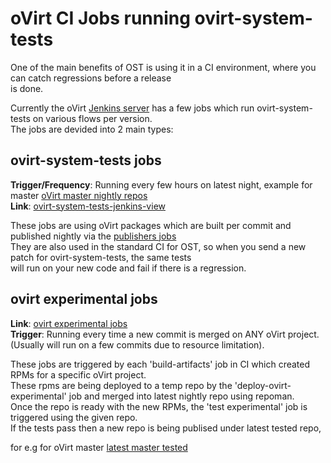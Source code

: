 oVirt CI Jobs running ovirt-system-tests
========================================
One of the main benefits of OST is using it in a CI environment, where you can catch regressions before a release<br>
is done.

Currently the oVirt [Jenkins server](http://jenkins.ovirt.org) has a few jobs which run ovirt-system-tests on various flows per version.<br>
The jobs are devided into 2 main types:

ovirt-system-tests jobs
-----------------------
**Trigger/Frequency**: Running every few hours on latest night, example for master [oVirt master nightly repos][1]<br>
**Link**: [ovirt-system-tests-jenkins-view][2]<br>

These jobs are using oVirt packages which are built per commit and published nightly via the [publishers jobs][3]<br>
They are also used in the standard CI for OST, so when you send a new patch for ovirt-system-tests, the same tests<br>
will run on your new code and fail if there is a regression.


ovirt experimental jobs
------------------------
**Link**: [ovirt experimental jobs][4]<br>
**Trigger**: Running every time a new commit is merged on ANY oVirt project. (Usually will run on a few commits due to resource limitation).<br>

These jobs are triggered by each 'build-artifacts' job in CI which created RPMs for a specific oVirt project.<br>
These rpms are being deployed to a temp repo by the 'deploy-ovirt-experimental' job and merged into latest nightly repo using repoman.<br>
Once the repo is ready with the new RPMs, the 'test experimental' job is triggered using the given repo.<br>
If the tests pass then a new repo is being publised under latest tested repo,

for e.g for oVirt master [latest master tested][5]

[1]: http://resources.ovirt.org/pub/ovirt-master-snapshot/rpm/
[2]: http://jenkins.ovirt.org/view/oVirt%20system%20tests/
[3]: http://jenkins.ovirt.org/view/Publishers/
[4]: http://jenkins.ovirt.org/view/experimental%20jobs/
[5]: http://resources.ovirt.org/repos/ovirt/experimental/master/latest.tested/
